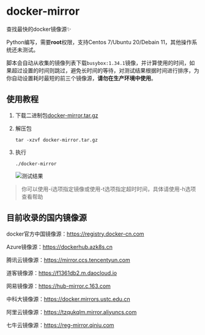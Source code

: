 # docker-mirror

查找最快的docker镜像源:sparkles:

Python编写，需要**root**权限，支持Centos 7/Ubuntu 20/Debain 11，其他操作系统还未测试。

脚本会自动从收集的镜像列表下载`busybox:1.34.1`镜像，并计算使用的时间，如果超过设置的时间则跳过，避免长时间的等待，对测试结果根据时间进行排序，为你自动设置耗时最短的前三个镜像源，**请勿在生产环境中使用**。

## 使用教程

1. 下载二进制包[docker-mirror.tar.gz](https://github.com/jiaxinonly/docker-mirror/releases/download/0.1.1/docker-mirror.tar.gz)

2. 解压包

   ```shell
   tar -xzvf docker-mirror.tar.gz
   ```

3. 执行

   ```shell
   ./docker-mirror
   ```

   ![测试结果](https://source.accepted.fun/image/article/image-20211107183157773.png)

> 你可以使用-i选项指定镜像或使用-t选项指定超时时间，具体请使用-h选项查看帮助

## 目前收录的国内镜像源

docker官方中国镜像源：https://registry.docker-cn.com

Azure镜像源：https://dockerhub.azk8s.cn

腾讯云镜像源：https://mirror.ccs.tencentyun.com

道客镜像源：https://f1361db2.m.daocloud.io

网易镜像源：https://hub-mirror.c.163.com

中科大镜像源：https://docker.mirrors.ustc.edu.cn

阿里云镜像源：https://tzqukqlm.mirror.aliyuncs.com

七牛云镜像源：https://reg-mirror.qiniu.com